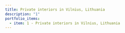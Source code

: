```yaml
---
title: Private interiors in Vilnius, Lithuania
description: "1"
portfolio_items:
  - item: 1 - Private interiors in Vilnius, Lithuania
---
```

